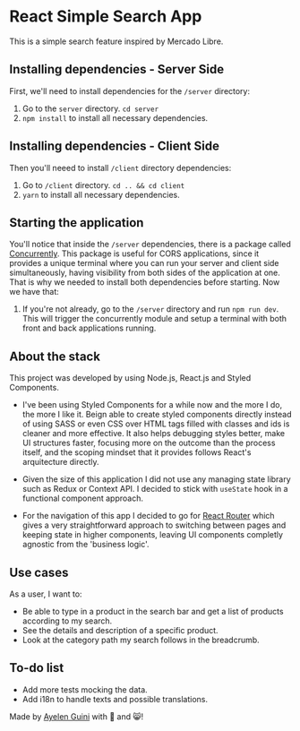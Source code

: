 # React Simple Search App

This is a simple search feature inspired by Mercado Libre.

## Installing dependencies - Server Side

First, we'll need to install dependencies for the `/server` directory:

1. Go to the `server` directory. `cd server`
2. `npm install` to install all necessary dependencies.

## Installing dependencies - Client Side

Then you'll neeed to install `/client` directory dependencies:

1. Go to `/client` directory. `cd .. && cd client`
2. `yarn` to install all necessary dependencies.

## Starting the application

You'll notice that inside the `/server` dependencies, there is a package called [Concurrently](https://www.npmjs.com/package/concurrently). This package is useful for CORS applications, since it provides a unique terminal where you can run your server and client side simultaneously, having visibility from both sides of the application at one. That is why we needed to install both dependencies before starting. Now we have that:

1. If you're not already, go to the `/server` directory and run `npm run dev`. This will trigger the concurrently module and setup a terminal with both front and back applications running.

## About the stack

This project was developed by using Node.js, React.js and Styled Components.

- I've been using Styled Components for a while now and the more I do, the more I like it. Beign able to create styled components directly instead of using SASS or even CSS over HTML tags filled with classes and ids is cleaner and more effective. It also helps debugging styles better, make UI structures faster, focusing more on the outcome than the process itself, and the scoping mindset that it provides follows React's arquitecture directly.

- Given the size of this application I did not use any managing state library such as Redux or Context API. I decided to stick with `useState` hook in a functional component approach.

- For the navigation of this app I decided to go for [React Router](https://www.npmjs.com/package/react-router-dom) which gives a very straightforward approach to switching between pages and keeping state in higher components, leaving UI components completly agnostic from the 'business logic'.

## Use cases

As a user, I want to:

- Be able to type in a product in the search bar and get a list of products according to my search.
- See the details and description of a specific product.
- Look at the category path my search follows in the breadcrumb.

## To-do list

- Add more tests mocking the data.
- Add i18n to handle texts and possible translations.

Made by [Ayelen Guini](https://www.linkedin.com/in/ayelenmarie/) with 💛 and 😸!
